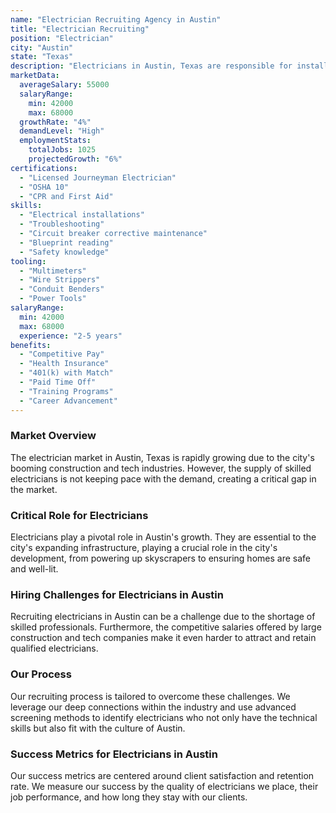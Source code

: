 ```yaml
---
name: "Electrician Recruiting Agency in Austin"
title: "Electrician Recruiting"
position: "Electrician"
city: "Austin"
state: "Texas"
description: "Electricians in Austin, Texas are responsible for installing, maintaining, and repairing electrical wiring, equipment, and fixtures."
marketData:
  averageSalary: 55000
  salaryRange:
    min: 42000
    max: 68000
  growthRate: "4%"
  demandLevel: "High"
  employmentStats:
    totalJobs: 1025
    projectedGrowth: "6%"
certifications:
  - "Licensed Journeyman Electrician"
  - "OSHA 10"
  - "CPR and First Aid"
skills:
  - "Electrical installations"
  - "Troubleshooting"
  - "Circuit breaker corrective maintenance"
  - "Blueprint reading"
  - "Safety knowledge"
tooling:
  - "Multimeters"
  - "Wire Strippers"
  - "Conduit Benders"
  - "Power Tools"
salaryRange:
  min: 42000
  max: 68000
  experience: "2-5 years"
benefits:
  - "Competitive Pay"
  - "Health Insurance"
  - "401(k) with Match"
  - "Paid Time Off"
  - "Training Programs"
  - "Career Advancement"
---
```


### Market Overview
The electrician market in Austin, Texas is rapidly growing due to the city's booming construction and tech industries. However, the supply of skilled electricians is not keeping pace with the demand, creating a critical gap in the market.

### Critical Role for Electricians
Electricians play a pivotal role in Austin's growth. They are essential to the city's expanding infrastructure, playing a crucial role in the city's development, from powering up skyscrapers to ensuring homes are safe and well-lit.

### Hiring Challenges for Electricians in Austin
Recruiting electricians in Austin can be a challenge due to the shortage of skilled professionals. Furthermore, the competitive salaries offered by large construction and tech companies make it even harder to attract and retain qualified electricians.

### Our Process
Our recruiting process is tailored to overcome these challenges. We leverage our deep connections within the industry and use advanced screening methods to identify electricians who not only have the technical skills but also fit with the culture of Austin.

### Success Metrics for Electricians in Austin
Our success metrics are centered around client satisfaction and retention rate. We measure our success by the quality of electricians we place, their job performance, and how long they stay with our clients.